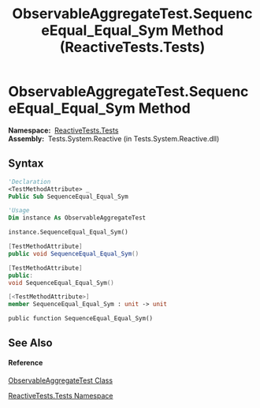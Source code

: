 ﻿---
title: ObservableAggregateTest.SequenceEqual_Equal_Sym Method  (ReactiveTests.Tests)
TOCTitle: SequenceEqual_Equal_Sym Method
ms:assetid: M:ReactiveTests.Tests.ObservableAggregateTest.SequenceEqual_Equal_Sym
ms:mtpsurl: https://msdn.microsoft.com/en-us/library/reactivetests.tests.observableaggregatetest.sequenceequal_equal_sym(v=VS.103)
ms:contentKeyID: 36619140
ms.date: 06/28/2011
mtps_version: v=VS.103
f1_keywords:
- ReactiveTests.Tests.ObservableAggregateTest.SequenceEqual_Equal_Sym
dev_langs:
- CSharp
- JScript
- VB
- FSharp
- c++
---

# ObservableAggregateTest.SequenceEqual\_Equal\_Sym Method

**Namespace:**  [ReactiveTests.Tests](hh289046\(v=vs.103\).md)  
**Assembly:**  Tests.System.Reactive (in Tests.System.Reactive.dll)

## Syntax

``` vb
'Declaration
<TestMethodAttribute> _
Public Sub SequenceEqual_Equal_Sym
```

``` vb
'Usage
Dim instance As ObservableAggregateTest

instance.SequenceEqual_Equal_Sym()
```

``` csharp
[TestMethodAttribute]
public void SequenceEqual_Equal_Sym()
```

``` c++
[TestMethodAttribute]
public:
void SequenceEqual_Equal_Sym()
```

``` fsharp
[<TestMethodAttribute>]
member SequenceEqual_Equal_Sym : unit -> unit 
```

``` jscript
public function SequenceEqual_Equal_Sym()
```

## See Also

#### Reference

[ObservableAggregateTest Class](hh314823\(v=vs.103\).md)

[ReactiveTests.Tests Namespace](hh289046\(v=vs.103\).md)


